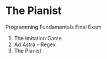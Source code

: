 # The Pianist
Programming Fundamentals Final Exam <br>
1. The Imitation Game <br>
2. Ad Astra - Regex
3. The Pianist
